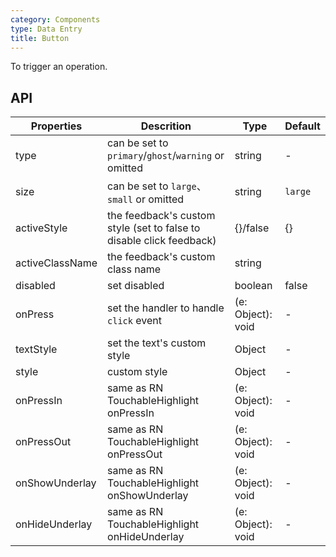 ```yaml
---
category: Components
type: Data Entry
title: Button
---
```


To trigger an operation.


## API

Properties | Descrition | Type | Default
-----------|------------|------|--------
| type     | can be set to `primary`/`ghost`/`warning` or omitted  |   string   |   -  |
| size     | can be set to `large`、`small` or omitted | string | `large`|
| activeStyle | the feedback's custom style (set to false to disable click feedback) | {}/false | {} |
| activeClassName  | the feedback's custom class name | string |  |
| disabled   | set disabled   | boolean |  false  |
| onPress    | set the handler to handle `click` event | (e: Object): void |  -  |
| textStyle | set the text's custom style |   Object  | - |
| style    | custom style |   Object  | - |
| onPressIn  | same as RN TouchableHighlight onPressIn | (e: Object): void |   - |
| onPressOut | same as RN TouchableHighlight onPressOut | (e: Object): void |  - |
| onShowUnderlay | same as RN TouchableHighlight onShowUnderlay | (e: Object): void | - |
| onHideUnderlay | same as RN TouchableHighlight onHideUnderlay | (e: Object): void | - |
